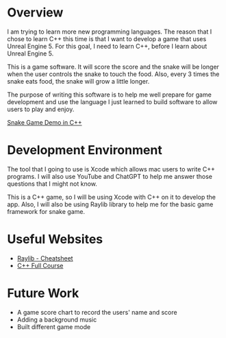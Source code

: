 # Overview

I am trying to learn more new programming languages. The reason that I chose to learn C++ this time is that I want to develop a game that uses Unreal Engine 5. For this goal, I need to learn C++, before I learn about Unreal Engine 5.

This is a game software. It will score the score and the snake will be longer when the user controls the snake to touch the food. Also, every 3 times the snake eats food, the snake will grow a little longer. 

The purpose of writing this software is to help me well prepare for game development and use the language I just learned to build software to allow users to play and enjoy.

[Snake Game Demo in C++](https://youtu.be/fKHwUc1DJHA)

# Development Environment

The tool that I going to use is Xcode which allows mac users to write C++ programs. I will also use YouTube and ChatGPT to help me answer those questions that I might not know.

This is a C++ game, so I will be using Xcode with C++ on it to develop the app. Also, I will also be using Raylib library to help me for the basic game framework for snake game.

# Useful Websites

- [Raylib - Cheatsheet](https://www.raylib.com/cheatsheet/cheatsheet_zh.html)
- [C++ Full Course](https://youtu.be/-TkoO8Z07hI?si=syMdLDr7rf-wEPj_)

# Future Work

- A game score chart to record the users' name and score
- Adding a background music
- Built different game mode
